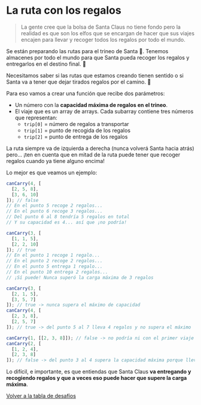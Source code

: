 # La ruta con los regalos

> La gente cree que la bolsa de Santa Claus no tiene fondo pero la realidad es que son los elfos que se encargan de hacer que sus viajes encajen para llevar y recoger todos los regalos por todo el mundo.

Se están preparando las rutas para el trineo de Santa 🎅. Tenemos almacenes por todo el mundo para que Santa pueda recoger los regalos y entregarlos en el destino final. 🎁

Necesitamos saber si las rutas que estamos creando tienen sentido o si Santa va a tener que dejar tirados regalos por el camino. 🥺

Para eso vamos a crear una función que recibe dos parámetros:

- Un número con la **capacidad máxima de regalos en el trineo**.
- El viaje que es un array de arrays. Cada subarray contiene tres números que representan:
  - `trip[0]` = número de regalos a transportar
  - `trip[1]` = punto de recogida de los regalos
  - `trip[2]` = punto de entrega de los regalos

La ruta siempre va de izquierda a derecha (nunca volverá Santa hacia atrás) pero... ¡ten en cuenta que en mitad de la ruta puede tener que recoger regalos cuando ya tiene alguno encima!

Lo mejor es que veamos un ejemplo:

```javascript
canCarry(4, [
  [2, 5, 8],
  [3, 6, 10]
]); // false
// En el punto 5 recoge 2 regalos...
// En el punto 6 recoge 3 regalos...
// Del punto 6 al 8 tendría 5 regalos en total
// Y su capacidad es 4... así que ¡no podría!

canCarry(3, [
  [1, 1, 5],
  [2, 2, 10]
]); // true
// En el punto 1 recoge 1 regalo...
// En el punto 2 recoge 2 regalos...
// En el punto 5 entrega 1 regalo...
// En el punto 10 entrega 2 regalos...
// ¡Sí puede! Nunca superó la carga máxima de 3 regalos

canCarry(3, [
  [2, 1, 5],
  [3, 5, 7]
]); // true -> nunca supera el máximo de capacidad
canCarry(4, [
  [2, 3, 8],
  [2, 5, 7]
]); // true -> del punto 5 al 7 lleva 4 regalos y no supera el máximo

canCarry(1, [[2, 3, 8]]); // false -> no podría ni con el primer viaje
canCarry(2, [
  [1, 2, 4],
  [2, 3, 8]
]); // false -> del punto 3 al 4 supera la capacidad máxima porque llevaría 3 regalos
```

Lo difícil, e importante, es que entiendas que Santa Claus **va entregando y recogiendo regalos y que a veces eso puede hacer que supere la carga máxima**.


[Volver a la tabla de desafíos](/README.md)
